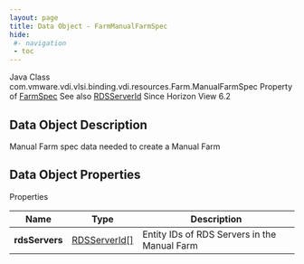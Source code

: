 ```yaml
---
layout: page
title: Data Object - FarmManualFarmSpec
hide:
 #- navigation
 - toc
---
```






Java Class
    com.vmware.vdi.vlsi.binding.vdi.resources.Farm.ManualFarmSpec
Property of
     [FarmSpec](vdi.resources.Farm.FarmSpec.md#field_detail)
See also
     [RDSServerId](vdi.entity.RDSServerId.md)
Since 
    Horizon View 6.2

## Data Object Description 

Manual Farm spec data needed to create a Manual Farm 

## Data Object Properties

Properties

Name |  Type |  Description   
---|---|---  
**rdsServers**| [RDSServerId[]](vdi.entity.RDSServerId.md)|  Entity IDs of RDS Servers in the Manual Farm   
  
  

  

